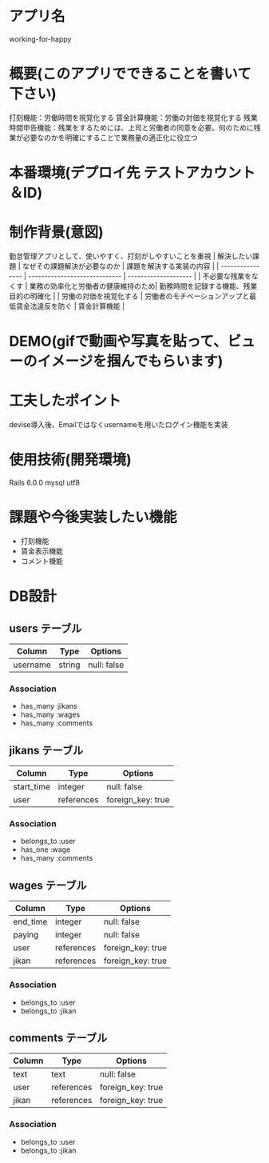 # アプリ名 
working-for-happy
# 概要(このアプリでできることを書いて下さい)
打刻機能：労働時間を視覚化する
賃金計算機能：労働の対価を視覚化する
残業時間申告機能：残業をするためには、上司と労働者の同意を必要。何のために残業が必要なのかを明確にすることで業務量の適正化に役立つ

# 本番環境(デプロイ先 テストアカウント＆ID)

# 制作背景(意図)
勤怠管理アプリとして、使いやすく、打刻がしやすいことを重視
| 解決したい課題     | なぜその課題解決が必要なのか       | 課題を解決する実装の内容 |
| ---------------- | ----------------------------- | -------------------- |
| 不必要な残業をなくす | 業務の効率化と労働者の健康維持のため| 勤務時間を記録する機能、残業目的の明確化 |
| 労働の対価を視覚化する | 労働者のモチベーションアップと最低賃金法違反を防ぐ  | 賃金計算機能 |

# DEMO(gifで動画や写真を貼って、ビューのイメージを掴んでもらいます)

# 工夫したポイント
devise導入後、Emailではなくusernameを用いたログイン機能を実装
# 使用技術(開発環境)
Rails 6.0.0 mysql utf8
# 課題や今後実装したい機能
- 打刻機能
- 賃金表示機能
- コメント機能

# DB設計

## users テーブル

| Column   | Type   | Options     |
| -------- | ------ | ----------- |
| username | string | null: false |

### Association

- has_many :jikans
- has_many :wages
- has_many :comments

## jikans テーブル

| Column     | Type       | Options           |
| ---------- | ---------- | ----------------- |
| start_time | integer    | null: false       |
| user       | references | foreign_key: true |

### Association

- belongs_to :user
- has_one    :wage
- has_many   :comments

## wages テーブル

| Column   | Type       | Options           |
| -------- | ---------- | ----------------- |
| end_time | integer    | null: false       |
| paying   | integer    | null: false       |
| user     | references | foreign_key: true |
| jikan    | references | foreign_key: true |

### Association

- belongs_to :user
- belongs_to :jikan

## comments テーブル
| Column | Type       | Options           |
| ------ | ---------- | ----------------- |
| text   | text       | null: false       |
| user   | references | foreign_key: true |
| jikan  | references | foreign_key: true |

### Association

- belongs_to :user
- belongs_to :jikan
